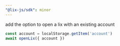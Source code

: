 ```yaml
---
"@lix-js/sdk": minor
---
```


add the option to open a lix with an existing account

```ts
const account = localStorage.getItem('account')
await openLix({ account })
```